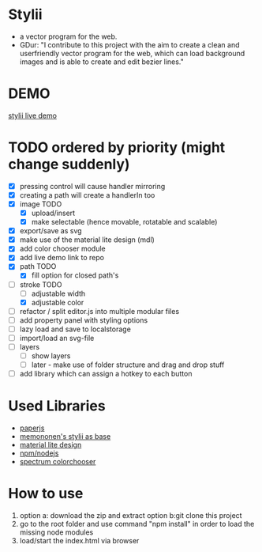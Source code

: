 # Stylii
 - a vector program for the web.
 - GDur: "I contribute to this project with the aim to create a clean and userfriendly vector program for the web, which can load background images and is able to create and edit bezier lines."
 
DEMO
==
 [stylii live demo](https://dl.dropboxusercontent.com/u/8938703/workspace/web/stylii/editor.html)

TODO ordered by priority (might change suddenly)
==
  - [x] pressing control will cause handler mirroring
  - [x] creating a path will create a handlerIn too
  - [x] image TODO
    - [x] upload/insert
    - [x] make selectable (hence movable, rotatable and scalable)
  - [x] export/save as svg
  - [x] make use of the material lite design (mdl)
  - [x] add color chooser module
  - [x] add live demo link to repo
  - [x] path TODO
    - [x] fill option for closed path's
  - [ ] stroke TODO
    - [ ] adjustable width
    - [x] adjustable color
  - [ ] refactor / split editor.js into multiple modular files 
  - [ ] add property panel with styling options
  - [ ] lazy load and save to localstorage
  - [ ] import/load an svg-file
  - [ ] layers
    - [ ] show layers
    - [ ] later - make use of folder structure and drag and drop stuff
  - [ ] add library which can assign a hotkey to each button

Used Libraries
==
 - [paperjs](http://paperjs.org/)
 - [memononen's stylii as base](https://github.com/memononen/stylii)
 - [material lite design](http://www.getmdl.io/)
 - [npm/nodejs](https://nodejs.org/en/)
 - [spectrum colorchooser](https://bgrins.github.io/spectrum/)
  
How to use
==
  1. option a: download the zip and extract
     option b:git clone this project
  2. go to the root folder and use command "npm install" in order to load the missing node modules
  3. load/start the index.html via browser
